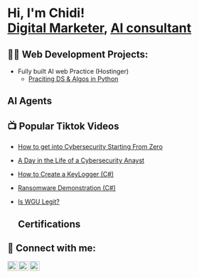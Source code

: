 <h1>Hi, I'm Chidi! <br/><a href="https://github.com/Ambassador-cheedy">Digital Marketer</a>, <a href="https://www.linkedin.com/in/chidi-mpieri/">AI consultant</a></h1>

<h2>👨‍💻 Web Development Projects:</h2>

- <a>Fully built AI web Practice (Hostinger)</a>
  - [Praciting DS & Algos in Python](https://github.com/joshmadakor1/Label)
<h2>AI Agents</h2>

<h2>📺 Popular Tiktok Videos</h2>

- [How to get into Cybersecurity Starting From Zero](https://www.youtube.com/watch?v=a83ASGn_V_s/label)
- [A Day in the Life of a Cybersecurity Anayst](https://www.youtube.com/watch?v=uHy3oM7NnoU/label)
- [How to Create a KeyLogger (C#)](https://www.youtube.com/watch?v=N-L9hklSlNk/label)
- [Ransomware Demonstration (C#)](https://www.youtube.com/watch?v=OfvdQeh79s0/label)
- [Is WGU Legit?](https://www.youtube.com/watch?v=E2MwRWxDBkA/label)

  <h2>Certifications</h2>

<h2> 🤳 Connect with me:</h2>

[<img align="left" alt="JoshMadakor | YouTube" width="22px" src="https://cdn.jsdelivr.net/npm/simple-icons@v3/icons/youtube.svg" />][youtube]
[<img align="left" alt="JoshMadakor | LinkedIn" width="22px" src="https://cdn.jsdelivr.net/npm/simple-icons@v3/icons/linkedin.svg" />][linkedin]
[<img align="left" alt="JoshMadakor | Instagram" width="22px" src="https://cdn.jsdelivr.net/npm/simple-icons@v3/icons/instagram.svg" />][instagram]

[youtube]: https://www.youtube.com/c/joshmadakor
[instagram]: https://www.instagram.com/joshmadakor/
[linkedin]: https://linkedin.com/in/joshmadakor

<!--
**joshmadakor1/joshmadakor1** is a ✨ _special_ ✨ repository because its `README.md` (this file) appears on your GitHub profile.
